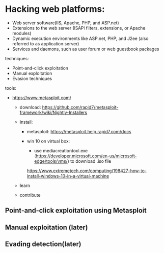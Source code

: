# Hacking web platforms:

* Web server software(IIS, Apache, PHP, and ASP.net)
* Extensions to the web server (ISAPI filters, extensions, or Apache modules)
* Dynamic execution environments like ASP.net, PHP, and J2ee (also referred to as application server)
* Services and daemons, such as user forum or web guestbook packages

techniques:

* Point-and-click exploitation
* Manual exploitation
* Evasion techniques

tools:

* https://www.metasploit.com/
  * download: https://github.com/rapid7/metasploit-framework/wiki/Nightly-Installers
  * install:

      * metasploit: https://metasploit.help.rapid7.com/docs
      * win 10 on virtual box:
          * use mediacreationtool.exe (https://developer.microsoft.com/en-us/microsoft-edge/tools/vms/) to download .iso file

          https://www.extremetech.com/computing/198427-how-to-install-windows-10-in-a-virtual-machine

  * learn
  * contribute

## Point-and-click exploitation using Metasploit

## Manual exploitation (later)

## Evading detection(later)
